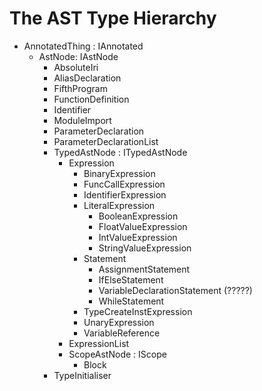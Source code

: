 # The AST Type Hierarchy

- AnnotatedThing : IAnnotated
    - AstNode: IAstNode
        - AbsoluteIri
        - AliasDeclaration
        - FifthProgram
        - FunctionDefinition
        - Identifier
        - ModuleImport
        - ParameterDeclaration
        - ParameterDeclarationList
        - TypedAstNode : ITypedAstNode
            - Expression
                - BinaryExpression
                - FuncCallExpression
                - IdentifierExpression
                - LiteralExpression
                    - BooleanExpression
                    - FloatValueExpression
                    - IntValueExpression
                    - StringValueExpression
                - Statement
                    - AssignmentStatement
                    - IfElseStatement
                    - VariableDeclarationStatement (?????)
                    - WhileStatement
                - TypeCreateInstExpression
                - UnaryExpression
                - VariableReference
            - ExpressionList
            - ScopeAstNode : IScope
                - Block
        - TypeInitialiser

